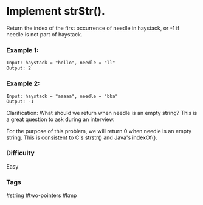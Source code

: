 # Implement strStr().

Return the index of the first occurrence of needle in haystack, or -1 if
needle is not part of haystack.

### Example 1:

```
Input: haystack = "hello", needle = "ll"
Output: 2
```

### Example 2:

```
Input: haystack = "aaaaa", needle = "bba"
Output: -1
```

Clarification:
What should we return when needle is an empty string? This is a great
question to ask during an interview.

For the purpose of this problem, we will return 0 when needle is an
empty string. This is consistent to C's strstr() and Java's indexOf().

### Difficulty

Easy

### Tags

#string #two-pointers #kmp
